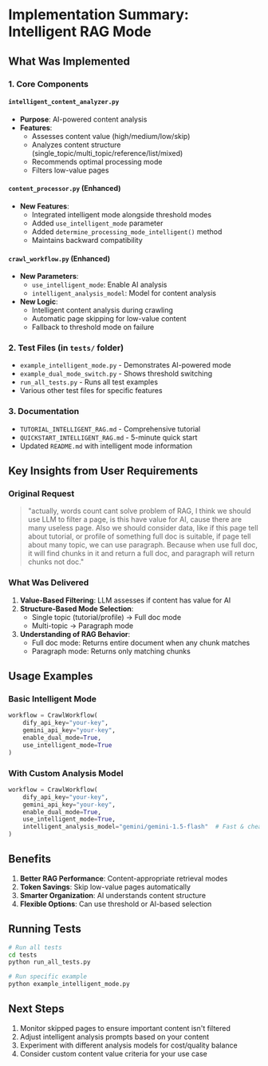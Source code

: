 # Implementation Summary: Intelligent RAG Mode

## What Was Implemented

### 1. Core Components

#### `intelligent_content_analyzer.py`
- **Purpose**: AI-powered content analysis
- **Features**:
  - Assesses content value (high/medium/low/skip)
  - Analyzes content structure (single_topic/multi_topic/reference/list/mixed)
  - Recommends optimal processing mode
  - Filters low-value pages

#### `content_processor.py` (Enhanced)
- **New Features**:
  - Integrated intelligent mode alongside threshold modes
  - Added `use_intelligent_mode` parameter
  - Added `determine_processing_mode_intelligent()` method
  - Maintains backward compatibility

#### `crawl_workflow.py` (Enhanced)
- **New Parameters**:
  - `use_intelligent_mode`: Enable AI analysis
  - `intelligent_analysis_model`: Model for content analysis
- **New Logic**:
  - Intelligent content analysis during crawling
  - Automatic page skipping for low-value content
  - Fallback to threshold mode on failure

### 2. Test Files (in `tests/` folder)

- `example_intelligent_mode.py` - Demonstrates AI-powered mode
- `example_dual_mode_switch.py` - Shows threshold switching
- `run_all_tests.py` - Runs all test examples
- Various other test files for specific features

### 3. Documentation

- `TUTORIAL_INTELLIGENT_RAG.md` - Comprehensive tutorial
- `QUICKSTART_INTELLIGENT_RAG.md` - 5-minute quick start
- Updated `README.md` with intelligent mode information

## Key Insights from User Requirements

### Original Request
> "actually, words count cant solve problem of RAG, I think we should use LLM to filter a page, is this have value for AI, cause there are many useless page. Also we should consider data, like if this page tell about tutorial, or profile of something full doc is suitable, if page tell about many topic, we can use paragraph. Because when use full doc, it will find chunks in it and return a full doc, and paragraph will return chunks not doc."

### What Was Delivered

1. **Value-Based Filtering**: LLM assesses if content has value for AI
2. **Structure-Based Mode Selection**: 
   - Single topic (tutorial/profile) → Full doc mode
   - Multi-topic → Paragraph mode
3. **Understanding of RAG Behavior**:
   - Full doc mode: Returns entire document when any chunk matches
   - Paragraph mode: Returns only matching chunks

## Usage Examples

### Basic Intelligent Mode
```python
workflow = CrawlWorkflow(
    dify_api_key="your-key",
    gemini_api_key="your-key",
    enable_dual_mode=True,
    use_intelligent_mode=True
)
```

### With Custom Analysis Model
```python
workflow = CrawlWorkflow(
    dify_api_key="your-key",
    gemini_api_key="your-key",
    enable_dual_mode=True,
    use_intelligent_mode=True,
    intelligent_analysis_model="gemini/gemini-1.5-flash"  # Fast & cheap
)
```

## Benefits

1. **Better RAG Performance**: Content-appropriate retrieval modes
2. **Token Savings**: Skip low-value pages automatically
3. **Smarter Organization**: AI understands content structure
4. **Flexible Options**: Can use threshold or AI-based selection

## Running Tests

```bash
# Run all tests
cd tests
python run_all_tests.py

# Run specific example
python example_intelligent_mode.py
```

## Next Steps

1. Monitor skipped pages to ensure important content isn't filtered
2. Adjust intelligent analysis prompts based on your content
3. Experiment with different analysis models for cost/quality balance
4. Consider custom content value criteria for your use case